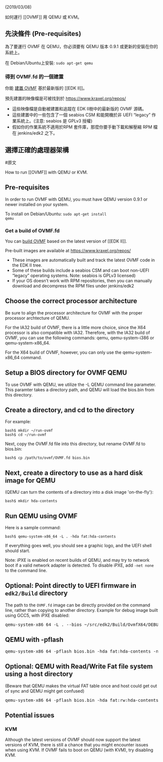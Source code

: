 (2019/03/08)

如何運行 [[OVMF]] 用 QEMU 或 KVM。


先決條件 (Pre-requisites)
------------------------

為了要運行 OVMF 在 QEMU，你必須要有 QEMU 版本 0.9.1 或更新的安裝在你的系統上。

在 Debian/Ubuntu上安裝: <code>sudo apt-get qemu</code>

### 得到 OVMF.fd 的一個建置

你能 [建置 OVMF](How_to_build_OVMF "wikilink") 基於最新版的 [[EDK II]]。

預先建置的映像檔是可被找到於 https://www.kraxel.org/repos/
  * 這些映像檔是自動被建置和追蹤在 EDK II樹中的最新版的 OVMF 源碼。
  * 這些建置中的一些包含了一個 seabios CSM 和能開機於非 UEFI “legacy” 作業系統上。(注意: seabios 是 GPLv3 授權)
  * 假如你的作業系統不適用於RPM 套件庫，那麼你要手動下載和解壓縮 RPM 檔在 jenkins/edk2 之下。 

選擇正確的處理器架構
------------------



#原文

How to run [[OVMF]] with QEMU or KVM.

Pre-requisites
--------------

In order to run OVMF with QEMU, you must have QEMU version 0.9.1 or newer installed on your system.

To install on Debian/Ubuntu: <code>sudo apt-get install qemu</code>

### Get a build of OVMF.fd

You can [build OVMF](How_to_build_OVMF "wikilink") based on the latest version of [[EDK II]].

Pre-built images are available at https://www.kraxel.org/repos/
  * These images are automatically built and track the latest OVMF code in the EDK II tree.
  * Some of these builds include a seabios CSM and can boot non-UEFI “legacy” operating systems. Note: seabios is GPLv3 licensed)
  * If your OS doesn’t work with RPM repositories, then you can manually download and decompress the RPM files under jenkins/edk2

Choose the correct processor architecture
-----------------------------------------

Be sure to align the processor architecture for OVMF with the proper processor archtecture of QEMU.

For the IA32 build of OVMF, there is a little more choice, since the X64 processor is also compatible with IA32. Therefore, with the IA32 build of OVMF, you can use the following commands: qemu, qemu-system-i386 or qemu-system-x86\_64.

For the X64 build of OVMF, however, you can only use the qemu-system-x86\_64 command.

Setup a BIOS directory for OVMF QEMU
------------------------------------

To use OVMF with QEMU, we utilize the -L QEMU command line parameter. This paramter takes a directory path, and QEMU will load the bios.bin from this directory.

Create a directory, and cd to the directory
-------------------------------------------

For example:

    bash$ mkdir ~/run-ovmf
    bash$ cd ~/run-ovmf

Next, copy the OVMF.fd file into this directory, but rename OVMF.fd to bios.bin:

    bash$ cp /path/to/ovmf/OVMF.fd bios.bin

Next, create a directory to use as a hard disk image for QEMU
-------------------------------------------------------------

(QEMU can turn the contents of a directory into a disk image 'on-the-fly'):

    bash$ mkdir hda-contents

Run QEMU using OVMF
-------------------

Here is a sample command:

    bash$ qemu-system-x86_64 -L . -hda fat:hda-contents

If everything goes well, you should see a graphic logo, and the UEFI shell should start.

Note: iPXE is enabled on recent builds of QEMU, and may try to network boot if a valid network adapter is detected. To disable iPXE, add <code>-net none</code> to the command line.

Optional: Point directly to UEFI firmware in <code>edk2/Build</code> directory
------------------------------------------------------------------------------

The path to the <code>OVMF.fd</code> image can be directly provided on the command line, rather than copying to another directory. Example for debug image built using GCC5, with iPXE disabled:

<pre>
qemu-system-x86_64 -L . --bios ~/src/edk2/Build/OvmfX64/DEBUG_GCC5/FV/OVMF.fd -net none
</pre>

QEMU with -pflash
----------------
<pre>
qemu-system-x86_64 -pflash bios.bin -hda fat:hda-contents -net none
</pre>

Optional: QEMU with Read/Write Fat file system using a host directory
---------------- 
(Beware that QEMU makes the virtual FAT table once and host could get out of sync and QEMU might get confused)

<pre>
qemu-system-x86_64 -pflash bios.bin -hda fat:rw:hda-contents -net none
</pre>

Potential issues
----------------

### KVM

Although the latest versions of OVMF should now support the latest versions of KVM, there is still a chance that you might encounter issues when using KVM. If OVMF fails to boot on QEMU (with KVM), try disabling KVM.
